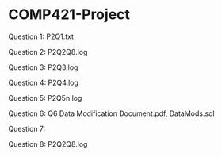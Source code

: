 # COMP421-Project
Question 1: P2Q1.txt 


Question 2: P2Q2Q8.log


Question 3: P2Q3.log


Question 4: P2Q4.log


Question 5: P2Q5n.log


Question 6: Q6 Data Modification Document.pdf, DataMods.sql


Question 7: 


Question 8: P2Q2Q8.log

